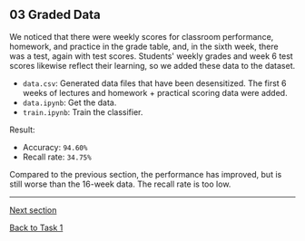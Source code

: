## 03 Graded Data

We noticed that there were weekly scores for classroom performance, 
homework, and practice in the grade table, 
and, in the sixth week, there was a test, 
again with test scores. 
Students' weekly grades and week 6 test scores likewise reflect their learning, 
so we added these data to the dataset.

- `data.csv`: Generated data files that have been desensitized. The first 6 weeks of lectures and homework + practical scoring data were added.
- `data.ipynb`: Get the data.
- `train.ipynb`: Train the classifier.

Result:

- Accuracy: `94.60%`
- Recall rate: `34.75%`

Compared to the previous section, 
the performance has improved, 
but is still worse than the 16-week data. 
The recall rate is too low.

---

[Next section](../04_visualization)

[Back to Task 1](../../task_1)
